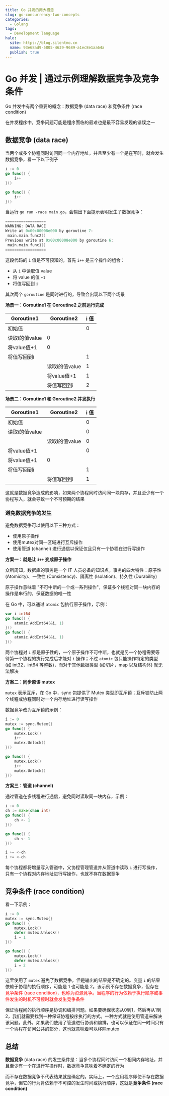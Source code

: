 ```yaml
---
title: Go 并发的两大概念
slug: go-concurrency-two-concepts
categories:
  - Golang
tags:
  - Development language
halo:
  site: https://blog.silentmo.cn
  name: 93e68ad9-5805-4639-9689-a1ec8e1aa64a
  publish: true
---
```

# Go 并发 | 通过示例理解数据竞争及竞争条件

Go 并发中有两个重要的概念：数据竞争 (data race) 和竞争条件 (race condition)

在并发程序中，竞争问题可能是程序面临的最难也是最不容易发现的错误之一

## 数据竞争 (data race)

当两个或多个协程同时访问同一个内存地址，并且至少有一个是在写时，就会发生数据竞争，看一下以下例子

```go
i := 0
go func() {
    i++
}()

go func() {
    i++
}()
```

当运行 `go run -race main.go`，会输出下面提示表明发生了数据竞争：

```go
==================
WARNING: DATA RACE
Write at 0x00c00008e000 by goroutine 7:
 main.main.func2()
Previous write at 0x00c00008e000 by goroutine 6:
 main.main.func1()
==================
```

这段代码的 `i` 值是不可预知的，首先 `i++` 是三个操作的组合：
- 从 `i` 中读取值 value
- 将 value 的值 `+1`
- 将值写回到 `i`

其次两个 `goroutine` 是同时进行的，导致会出现以下两个场景

**场景一：Goroutine1 在 Goroutine2 之前运行完成**

Goroutine1     | Goroutine2   | i 值
-------------- | ------------ | ------------
初始值         |               | 0 
读取i的值value | 0             |
将value值+1    | 0             |
将值写回到i     |              | 1
|              | 读取i的值value | 1
|              | 将value值+1   | 1
|              | 将值写回到i    | 2

**场景二：Goroutine1 和 Goroutine2 并发执行**

Goroutine1     | Goroutine2   | i 值
-------------- | ------------ | ------------
初始值         |               | 0 
读取i的值value |               | 0
|              | 读取i的值value | 0
将value值+1   |              | 0
将value值+1   | 0            | 
将值写回到i    |              | 1
|              | 将值写回到i    | 1

这就是数据竞争造成的影响，如果两个协程同时访问同一块内存，并且至少有一个协程写入，就会导致一个不可预期的结果

### 避免数据竞争的发生

避免数据竞争可以使用以下三种方式：
- 使用原子操作
- 使用mutex对同一区域进行互斥操作
- 使用管道 (channel) 进行通信以保证仅且只有一个协程在进行写操作

**方案一：就是让 `i++` 变成原子操作**

众所周知，数据库的事务是一个 IT 人员必备的知识点。事务的四大特性：原子性 (Atomicity)、一致性 (Consistency)、隔离性 (Isolation)、持久性 (Durability)

原子操作意味着 "不可中断的一个或一系列操作"，保证多个线程对同一块内存的操作是串行的，保证数据的唯一性

在 Go 中，可以通过 `atomic` 包执行原子操作，示例：

```go
var i int64
go func() {
    atomic.AddInt64(&i, 1)
}()
go func() {
    atomic.AddInt64(&i, 1)
}()
```

两个协程对 `i` 都是原子性的，一个原子操作不可中断，也就是另一个协程需要等待第一个协程的执行完成后才能对 `i` 操作；不过 `atomic` 包只能操作特定的类型 (如 int32，int64 等整数)，而对于其他数据类型 (如切片，map 以及结构体) 就无法解决

**方案二：同步原语 mutex**

`mutex` 表示互斥，在 Go 中，sync 包提供了 Mutex 类型即互斥锁；互斥锁防止两个线程或协程同时对一个内存地址进行读写操作

数据竞争改为互斥锁的示例：

```go
i := 0
mutex := sync.Mutex{}
go func() {
    mutex.Lock()
    i++
    mutex.Unlock()
}()

go func() {
    mutex.Lock()
    i++
    mutex.Unlock()
}()
```

**方案三：管道 (channel)**

通过管道在多线程进行通信，避免同时读取同一块内存，示例：

```go
i := 0
ch := make(chan int)
go func() {
    ch <- 1
}()

go func() {
    ch <- 1
}()

i += <-ch
i += <-ch
```

每个协程都将增量写入管道中，父协程管理管道并从管道中读取 `i` 进行写操作，只有一个协程对内存地址进行写操作，也就不存在数据竞争

## 竞争条件 (race condition)

看一下示例：

```go
i := 0
mutex := sync.Mutex{}
go func() {
    mutex.Lock()
    defer mutex.Unlock()
    i = 1
}()

go func() {
    mutex.Lock()
    defer mutex.Unlock()
    i = 2
}()
```

这里使用了 `mutex` 避免了数据竞争，但是输出的结果是不确定的。变量 `i` 的结果依赖于协程的执行顺序，可能是 1 也可能是 2。该示例不存在数据竞争，但存在 <font color=red>竞争条件 (race condition)，也称为资源竞争。当程序的行为依赖于执行顺序或事件发生的时机不可控时就会发生竞争条件</font>

保证协程间的执行顺序是协调和编排问题。如果要确保状态从0到1，然后再从1到2，我们就需要找到一种保证协程按序执行的方式。一种方式就是使用管道来解决该问题。此外，如果我们使用了管道进行协调和编排，也可以保证在同一时间只有一个协程在访问公共的部分，这也就意味着可以移除mutex

## 总结

**数据竞争** (data race) 的发生条件是：当多个协程同时访问一个相同内存地址，并且至少有一个在进行写操作时，数据竞争意味着不确定的行为

而不存在数据竞争不代表结果就是确定的。实际上，一个应用程序即使不存在数据竞争，但它的行为肯依赖于不可控的发生时间或执行顺序，这就是**竞争条件 (race condition)**
